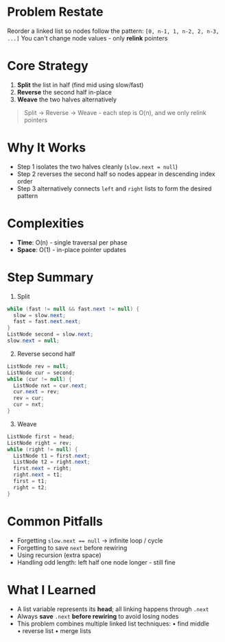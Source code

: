 # Problem Restate
Reorder a linked list so nodes follow the pattern:
`[0, n-1, 1, n-2, 2, n-3, ...]`
You can't change node values - only **relink** pointers

# Core Strategy
1. **Split** the list in half (find mid using slow/fast)
2. **Reverse** the second half in-place
3. **Weave** the two halves alternatively
> Split -> Reverse -> Weave - each step is O(n), and we only relink pointers

# Why It Works
- Step 1 isolates the two halves cleanly (`slow.next = null`)
- Step 2 reverses the second half so nodes appear in descending index order
- Step 3 alternatively connects `left` and `right` lists to form the desired pattern

# Complexities
- **Time**: O(n) - single traversal per phase
- **Space**: O(1) - in-place pointer updates

# Step Summary
1. Split
```java
while (fast != null && fast.next != null) {
  slow = slow.next;
  fast = fast.next.next;
}
ListNode second = slow.next;
slow.next = null;
```

2. Reverse second half
```java
ListNode rev = null;
ListNode cur = second;
while (cur != null) {
  ListNode nxt = cur.next;
  cur.next = rev;
  rev = cur;
  cur = nxt;
}
```

3. Weave
```java
ListNode first = head;
ListNode right = rev;
while (right != null) {
  ListNode t1 = first.next;
  ListNode t2 = right.next;
  first.next = right;
  right.next = t1;
  first = t1;
  right = t2;
}
```

# Common Pitfalls
- Forgetting `slow.next == null` -> infinite loop / cycle
- Forgetting to save `next` before rewiring
- Using recursion (extra space)
- Handling odd length: left half one node longer - still fine

# What I Learned
- A list variable represents its **head**; all linking happens through `.next`
- Always **save** `.next` **before rewiring** to avoid losing nodes
- This problem combines multiple linked list techniques:
  • find middle
  • reverse list
  • merge lists
